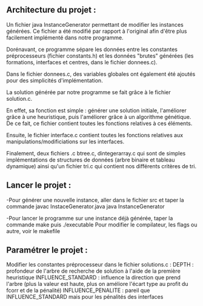 ## Architecture du projet :
Un fichier java InstanceGenerator permettant de modifier les instances générées. Ce fichier a été modifié par rapport à l'original afin d'être plus facilement implémenté dans notre programme. 

Dorénavant, ce programme sépare les données entre les constantes préprocesseurs (fichier constants.h) et les données "brutes" générées (les formations, interfaces et centres, dans le fichier donnees.c).

Dans le fichier donnees.c, des variables globales ont également été ajoutés pour des simplicités d'implémentation.

La solution générée par notre programme se fait grâce à le fichier solution.c.

En effet, sa fonction est simple : générer une solution initiale, l'améliorer grâce à une heuristique, puis l'améliorer grâce à un algorithme génétique. De ce fait, ce fichier contient toutes les fonctions relatives à ces éléments.

Ensuite, le fichier interface.c contient toutes les fonctions relatives aux manipulations/modificiations sur les interfaces.

Finalement, deux fichiers .c btree.c, dintegerarray.c qui sont de simples implémentations de structures de données (arbre binaire et tableau dynamique) ainsi qu'un fichier tri.c qui contient nos différents critères de tri.

## Lancer le projet :
-Pour générer une nouvelle instance, aller dans le fichier src et taper la commande
javac InstaceGenerator.java
java InstanceGenerator

-Pour lancer le programme sur une instance déjà générée, taper la commande
make
puis ./executable
Pour modifier le compilateur, les flags ou autre, voir le makefile


## Paramétrer le projet : 
Modifier les constantes préprocesseur dans le fichier solutions.c :
DEPTH : profondeur de l'arbre de recherche de solution à l'aide de la première heuristique
INFLUENCE_STANDARD : influence la direction que prend l'arbre (plus la valeur est haute, plus on améliore l'écart type au profit 
du fcorr et de la pénalité)
INFLUENCE_PENALITE : pareil que INFLUENCE_STANDARD mais pour les pénalités des interfaces
